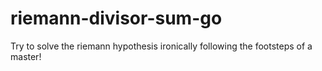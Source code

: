 # riemann-divisor-sum-go
Try to solve the riemann hypothesis ironically following the footsteps of a master!
